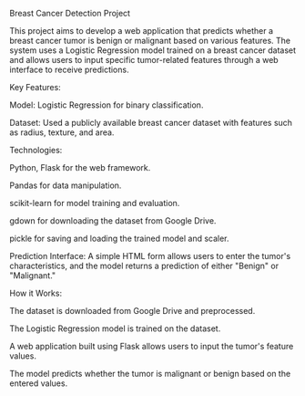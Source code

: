 Breast Cancer Detection Project

This project aims to develop a web application that predicts whether a breast cancer tumor is benign or malignant based on various features. The system uses a Logistic Regression model trained on a breast cancer dataset and allows users to input specific tumor-related features through a web interface to receive predictions.

Key Features:


Model: Logistic Regression for binary classification.

Dataset: Used a publicly available breast cancer dataset with features such as radius, texture, and area.

Technologies:


Python, Flask for the web framework.

Pandas for data manipulation.

scikit-learn for model training and evaluation.

gdown for downloading the dataset from Google Drive.

pickle for saving and loading the trained model and scaler.

Prediction Interface: A simple HTML form allows users to enter the tumor's characteristics, and the model returns a prediction of either "Benign" or "Malignant."

How it Works:


The dataset is downloaded from Google Drive and preprocessed.

The Logistic Regression model is trained on the dataset.

A web application built using Flask allows users to input the tumor's feature values.

The model predicts whether the tumor is malignant or benign based on the entered values.
